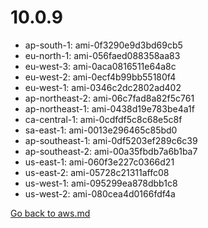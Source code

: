 
 # 10.0.9
- ap-south-1: ami-0f3290e9d3bd69cb5
- eu-north-1: ami-056faed088358aa83
- eu-west-3: ami-0aca0816511e64a8c
- eu-west-2: ami-0ecf4b99bb55180f4
- eu-west-1: ami-0346c2dc2802ad402
- ap-northeast-2: ami-06c7fad8a82f5c761
- ap-northeast-1: ami-0438d19e783be4a1f
- ca-central-1: ami-0cdfdf5c8c68e5c8f
- sa-east-1: ami-0013e296465c85bd0
- ap-southeast-1: ami-0df5203ef289c6c39
- ap-southeast-2: ami-00a35fbdb7a6b1ba7
- us-east-1: ami-060f3e227c0366d21
- us-east-2: ami-05728c21311affc08
- us-west-1: ami-095299ea878dbb1c8
- us-west-2: ami-080cea4d0166fdf4a

[Go back to aws.md](../../aws.md) 
